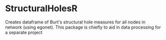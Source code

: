 # StructuralHolesR
Creates dataframe of Burt's structural hole measures for all nodes in network (using egonet). This package is chiefly to aid in data processing for a separate project
